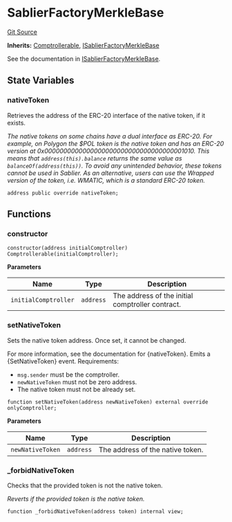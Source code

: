 # SablierFactoryMerkleBase

[Git Source](https://github.com/sablier-labs/airdrops/blob/077c6b9766ef7693ba9e82a9e001dc0097709c01/src/abstracts/SablierFactoryMerkleBase.sol)

**Inherits:** [Comptrollerable](/docs/reference/airdrops/contracts/abstracts/abstract.Comptrollerable.md),
[ISablierFactoryMerkleBase](/docs/reference/airdrops/contracts/interfaces/interface.ISablierFactoryMerkleBase.md)

See the documentation in
[ISablierFactoryMerkleBase](/docs/reference/airdrops/contracts/interfaces/interface.ISablierFactoryMerkleBase.md).

## State Variables

### nativeToken

Retrieves the address of the ERC-20 interface of the native token, if it exists.

_The native tokens on some chains have a dual interface as ERC-20. For example, on Polygon the $POL token is the native
token and has an ERC-20 version at 0x0000000000000000000000000000000000001010. This means that `address(this).balance`
returns the same value as `balanceOf(address(this))`. To avoid any unintended behavior, these tokens cannot be used in
Sablier. As an alternative, users can use the Wrapped version of the token, i.e. WMATIC, which is a standard ERC-20
token._

```solidity
address public override nativeToken;
```

## Functions

### constructor

```solidity
constructor(address initialComptroller) Comptrollerable(initialComptroller);
```

**Parameters**

| Name                 | Type      | Description                                      |
| -------------------- | --------- | ------------------------------------------------ |
| `initialComptroller` | `address` | The address of the initial comptroller contract. |

### setNativeToken

Sets the native token address. Once set, it cannot be changed.

For more information, see the documentation for {nativeToken}. Emits a {SetNativeToken} event. Requirements:

- `msg.sender` must be the comptroller.
- `newNativeToken` must not be zero address.
- The native token must not be already set.

```solidity
function setNativeToken(address newNativeToken) external override onlyComptroller;
```

**Parameters**

| Name             | Type      | Description                      |
| ---------------- | --------- | -------------------------------- |
| `newNativeToken` | `address` | The address of the native token. |

### \_forbidNativeToken

Checks that the provided token is not the native token.

_Reverts if the provided token is the native token._

```solidity
function _forbidNativeToken(address token) internal view;
```

